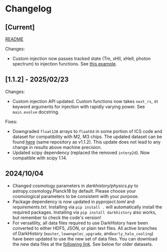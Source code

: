 # Changelog

## [Current]

[README](README.md)

Changes:
- Custom injection now passes tracked state (Tm, xHII, xHeII, photon spectrum) to injection functions. See [this example](examples/v1.1/Ex2_State_Dependent_Custom_Injection.ipynb).

## [1.1.2] - 2025/02/23

Changes:
- Custom injection API updated. Custom functions now takes `next_rs`, `dt` keyword arguments for injection with rapidly varying power. See `main.evolve` docstring.

Fixes:
- Downgraded `float128` arrays to `float64` in some portion of ICS code and dataset for compatibility with M2, M3 chips. The updated dataset can be found [here](https://doi.org/10.5281/zenodo.13931543) (same repository as v1.1.2). This update does not lead to any change in results above machine precision.
- Updated scipy dependency (replaced the removed `interp2d`). Now compatible with scipy 1.14.

## 2024/10/04

- Changed cosmology parameters in *darkhistory/physics.py* to astropy.cosmology.Planck18 by default. Please choose your cosmological parameters to be consistent with your purpose.
- Package dependency is now updated in *pyproject.toml* and *requirements.txt*. Installing via `pip install .` will automatically install the required packages. Installing via `pip install darkhistory` also works, but remember to check the code's version!
- For versatility, all data files required to use DarkHistory have been converted to either HDF5, JSON, or plain text files. All active branches of DarkHistory (`master`, `lowengelec_upgrade`, and`early_halo_cooling`) have been updated to use the new set of data files. You can download the new data files at the [following link](https://doi.org/10.5281/zenodo.13259509). See below for older datasets.